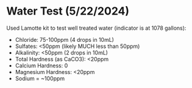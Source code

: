 # Water Test (5/22/2024)

Used Lamotte kit to test well treated water (indicator is at 1078 gallons):
 * Chloride: 75-100ppm (4 drops in 10mL)
 * Sulfates: <50ppm (likely MUCH less than 50ppm)
 * Alkalinity: <50ppm (2 drops in 10mL)
 * Total Hardness (as CaCO3): <20ppm
 * Calcium Hardness: 0
 * Magnesium Hardness: <20ppm
 * Sodium = ~100ppm
